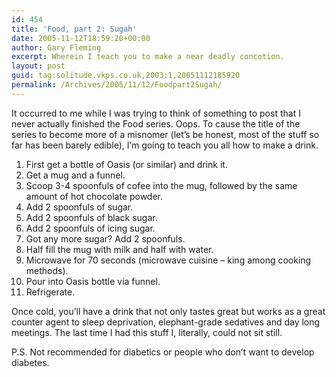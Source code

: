 ```yaml
---
id: 454
title: 'Food, part 2: Sugah'
date: 2005-11-12T18:59:20+00:00
author: Gary Fleming
excerpt: Wherein I teach you to make a near deadly concotion.
layout: post
guid: tag:solitude.vkps.co.uk,2003:1,20051112185920
permalink: /Archives/2005/11/12/Foodpart2Sugah/
---
```

It occurred to me while I was trying to think of something to post that I never actually finished the Food series. Oops. To cause the title of the series to become more of a misnomer (let&#8217;s be honest, most of the stuff so far has been barely edible), I&#8217;m going to teach you all how to make a drink.

  1. First get a bottle of Oasis (or similar) and drink it.
  2. Get a mug and a funnel.
  3. Scoop 3-4 spoonfuls of cofee into the mug, followed by the same amount of hot chocolate powder.
  4. Add 2 spoonfuls of sugar.
  5. Add 2 spoonfuls of black sugar.
  6. Add 2 spoonfuls of icing sugar.
  7. Got any more sugar? Add 2 spoonfuls.
  8. Half fill the mug with milk and half with water.
  9. Microwave for 70 seconds (microwave cuisine &#8211; king among cooking methods).
 10. Pour into Oasis bottle via funnel.
 11. Refrigerate.

Once cold, you&#8217;ll have a drink that not only tastes great but works as a great counter agent to sleep deprivation, elephant-grade sedatives and day long meetings. The last time I had this stuff I, literally, could not sit still.

P.S. Not recommended for diabetics or people who don&#8217;t want to develop diabetes.